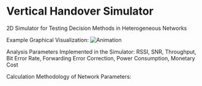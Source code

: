 # Vertical Handover Simulator

2D Simulator for Testing Decision Methods in Heterogeneous Networks

Example Graphical Visualization:
![Animation](https://github.com/user-attachments/assets/82e865ae-420f-42ea-8de5-93e9f65b2110)


Analysis Parameters Implemented in the Simulator:
RSSI, SNR, Throughput, Bit Error Rate, Forwarding Error Correction, Power Consumption, Monetary Cost

Calculation Methodology of Network Parameters:
